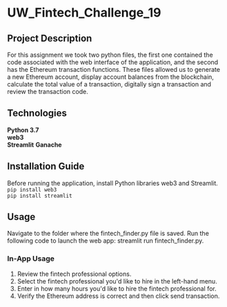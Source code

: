 # UW_Fintech_Challenge_19

## Project Description
For this assignment we took two python files, the first one contained the code associated with the web interface of the application, and the second has the Ethereum transaction functions. These files allowed us to generate a new Ethereum account, display account balances from the blockchain, calculate the total value of a transaction, digitally sign a transaction and review the transaction code. 

## Technologies
**Python 3.7**  
**web3**  
**Streamlit** 
**Ganache**

## Installation Guide
Before running the application, install Python libraries web3 and Streamlit.  
```pip install web3```  
```pip install streamlit```

## Usage
Navigate to the folder where the fintech_finder.py file is saved. Run the following code to launch the web app:
streamlit run fintech_finder.py.

### In-App Usage
1. Review the fintech professional options.
2. Select the fintech professional you'd like to hire in the left-hand menu.
3. Enter in how many hours you'd like to hire the fintech professional for.
4. Verify the Ethereum address is correct and then click send transaction.  

